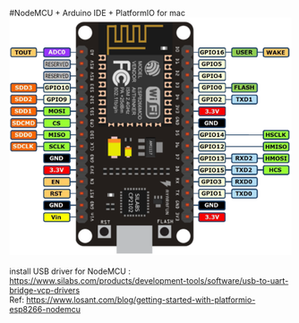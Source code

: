 #NodeMCU + Arduino IDE + PlatformIO for mac
<br>
<img src="https://github.com/fythatthepce/feez_Arduino-Android/blob/master/Pictures/nodemcu_pins.png"/>
<br>
<br>
install USB driver for NodeMCU : https://www.silabs.com/products/development-tools/software/usb-to-uart-bridge-vcp-drivers <br>
Ref: https://www.losant.com/blog/getting-started-with-platformio-esp8266-nodemcu <br>
<br>





